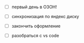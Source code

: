 - [ ] первый день в ОЗОН!

- [ ] синхронизация по яндекс диску
- [ ] закончить оформление
- [ ] разобраться с vs code 